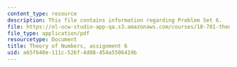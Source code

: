 ```yaml
---
content_type: resource
description: This file contains information regarding Problem Set 6.
file: https://ol-ocw-studio-app-qa.s3.amazonaws.com/courses/18-781-theory-of-numbers-spring-2012/a65f640e111c526f4d88454a5506419b_MIT18_781S12_pset6.pdf
file_type: application/pdf
resourcetype: Document
title: Theory of Numbers, assignment 6
uid: a65f640e-111c-526f-4d88-454a5506419b
---
```

